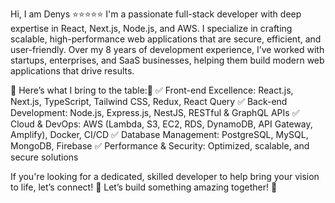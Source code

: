 Hi, I am Denys ⭐⭐⭐⭐⭐
I'm a passionate full-stack developer with deep expertise in React, Next.js, Node.js, and AWS. I specialize in crafting scalable, high-performance web applications that are secure, efficient, and user-friendly.
Over my 8 years of development experience, I’ve worked with startups, enterprises, and SaaS businesses, helping them build modern web applications that drive results.

💯 Here’s what I bring to the table:💯
✅ Front-end Excellence: React.js, Next.js, TypeScript, Tailwind CSS, Redux, React Query
✅ Back-end Development: Node.js, Express.js, NestJS, RESTful & GraphQL APIs
✅ Cloud & DevOps: AWS (Lambda, S3, EC2, RDS, DynamoDB, API Gateway, Amplify), Docker, CI/CD
✅ Database Management: PostgreSQL, MySQL, MongoDB, Firebase
✅ Performance & Security: Optimized, scalable, and secure solutions

If you're looking for a dedicated, skilled developer to help bring your vision to life, let’s connect!
📌 Let’s build something amazing together! 🚀
